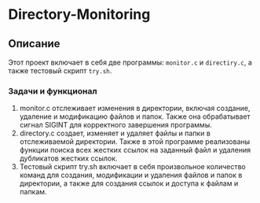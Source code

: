 # Directory-Monitoring
## Описание

Этот проект включает в себя две программы: `monitor.c` и `directiry.c`, а также тестовый скрипт `try.sh`. 
### Задачи и функционал

1. monitor.c отслеживает изменения в директории, включая создание, удаление и модификацию файлов и папок. Также она обрабатывает сигнал SIGINT для корректного завершения программы.
2. directory.c создает, изменяет и удаляет файлы и папки в отслеживаемой директории. Также в этой программе реализованы функции поиска всех жестких ссылок на заданный файл и удаления дубликатов жестких ссылок.
3. Тестовый скрипт try.sh включает в себя произвольное количество команд для создания, модификации и удаления файлов и папок в директории, а также для создания ссылок и доступа к файлам и папкам.

